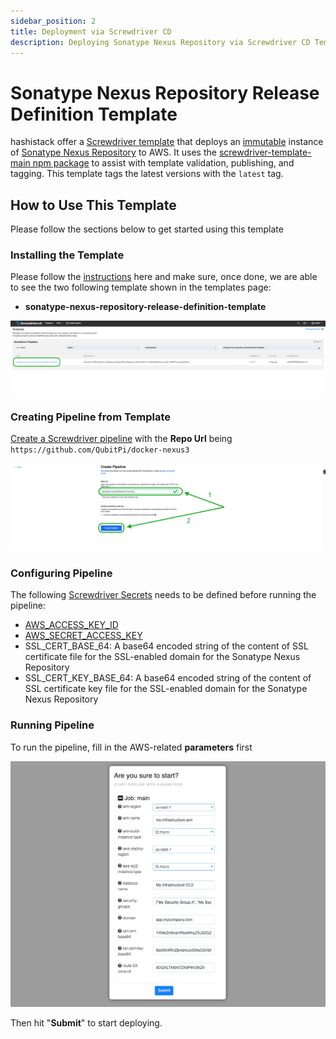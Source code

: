 ```yaml
---
sidebar_position: 2
title: Deployment via Screwdriver CD
description: Deploying Sonatype Nexus Repository via Screwdriver CD Template
---
```


Sonatype Nexus Repository Release Definition Template
=====================================================

hashistack offer a [Screwdriver template][Screwdriver CD template] that deploys an
[immutable][Immutable Infrastructure] instance of [Sonatype Nexus Repository] to AWS. It uses the
[screwdriver-template-main npm package] to assist with template validation, publishing, and tagging. This template tags
the latest versions with the `latest` tag.

How to Use This Template
------------------------

Please follow the sections below to get started using this template

### Installing the Template

Please follow the [instructions](../adaptors/screwdriver-cd#installing-templates-and-commands) here and make sure, once
done, we are able to see the two following template shown in the templates page:

- __sonatype-nexus-repository-release-definition-template__

![Error loading templates-installed.png](./img/templates-installed.png)

### Creating Pipeline from Template

[Create a Screwdriver pipeline](../adaptors/screwdriver-cd#1-creating-a-screwdriver-pipeline) with the __Repo Url__
being `https://github.com/QubitPi/docker-nexus3`

![Error loading create-sd-pipeline.png](./img/create-sd-pipeline.png)

### Configuring Pipeline

The following [Screwdriver Secrets][Screwdriver CD Secrets] needs to be defined before running the pipeline:

- [AWS_ACCESS_KEY_ID](../setup#aws)
- [AWS_SECRET_ACCESS_KEY](../setup#aws)
- SSL_CERT_BASE_64: A base64 encoded string of the content of SSL certificate file for the SSL-enabled domain for the
  Sonatype Nexus Repository
- SSL_CERT_KEY_BASE_64: A base64 encoded string of the content of SSL certificate key file for the SSL-enabled domain
  for the Sonatype Nexus Repository

### Running Pipeline

To run the pipeline, fill in the AWS-related **parameters** first

![Error sonatype-nexus-repository-release-definition-template-parameters.png](img/sonatype-nexus-repository-release-definition-template-parameters.png)

Then hit "**Submit**" to start deploying.

[Immutable Infrastructure]: https://www.hashicorp.com/resources/what-is-mutable-vs-immutable-infrastructure

[Sonatype Nexus Repository]: https://github.com/QubitPi/docker-nexus3

[Screwdriver CD Secrets]: https://screwdriver-docs.qubitpi.org/user-guide/configuration/secrets
[Screwdriver CD template]: https://screwdriver-docs.qubitpi.org/user-guide/templates/job-templates
[screwdriver-template-main npm package]: https://github.com/QubitPi/screwdriver-cd-template-main
